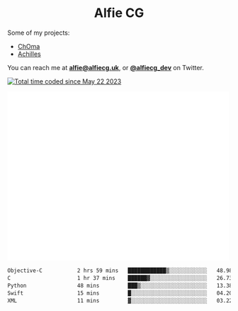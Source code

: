 <h1 align="center">Alfie CG</h1>

Some of my projects:
* [ChOma](https://github.com/opa334/ChOma)
* [Achilles](https://github.com/alfiecg24/Achilles)

You can reach me at **alfie@alfiecg.uk**, or **[@alfiecg_dev](https://twitter.com/alfiecg_dev)** on Twitter.

<a href="https://wakatime.com/@61592169-b9cf-4af8-b6fa-8ac7d4369b01"><img src="https://wakatime.com/badge/user/61592169-b9cf-4af8-b6fa-8ac7d4369b01.svg" alt="Total time coded since May 22 2023" /></a>


<img align="center" src="/github-metrics.svg" alt="Metrics" width="500">

 <!--[![GitHub Streak](https://streak-stats.demolab.com/?user=alfiecg24)](https://git.io/streak-stats)-->

<!--START_SECTION:waka-->

```txt
Objective-C           2 hrs 59 mins   ████████████▒░░░░░░░░░░░░   48.98 %
C                     1 hr 37 mins    ██████▓░░░░░░░░░░░░░░░░░░   26.73 %
Python                48 mins         ███▒░░░░░░░░░░░░░░░░░░░░░   13.38 %
Swift                 15 mins         █░░░░░░░░░░░░░░░░░░░░░░░░   04.20 %
XML                   11 mins         ▓░░░░░░░░░░░░░░░░░░░░░░░░   03.22 %
```

<!--END_SECTION:waka-->
